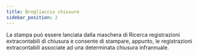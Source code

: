 ```yaml
---
title: Brogliaccio chiusure
sidebar_position: 2
---
```


La stampa può essere lanciata dalla maschera di Ricerca registrazioni extracontabili di chiusura e consente di stampare, appunto, le registrazioni extracontabili associate ad una determinata chiusura infrannuale.






